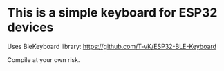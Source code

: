 # This is a simple keyboard for ESP32 devices

Uses BleKeyboard library: https://github.com/T-vK/ESP32-BLE-Keyboard

Compile at your own risk.


